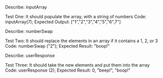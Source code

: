 Describe: inputArray

Test One: It should populate the array, with a string of numbers
Code: inputArray(7);
Expected Output: ["1","2","3","4","5","6",7"]

Describe: numberSwap

Test Two: It should replace the elements in an array if it contains a 1, 2, or 3
Code: numberSwap ("2");
Expected Result: "boop!"

Describe: userResponse

Test Three: It should take the new elements and put them into the array
Code: userResponse (2);
Expected Result: 0, "beep!", "boop!"